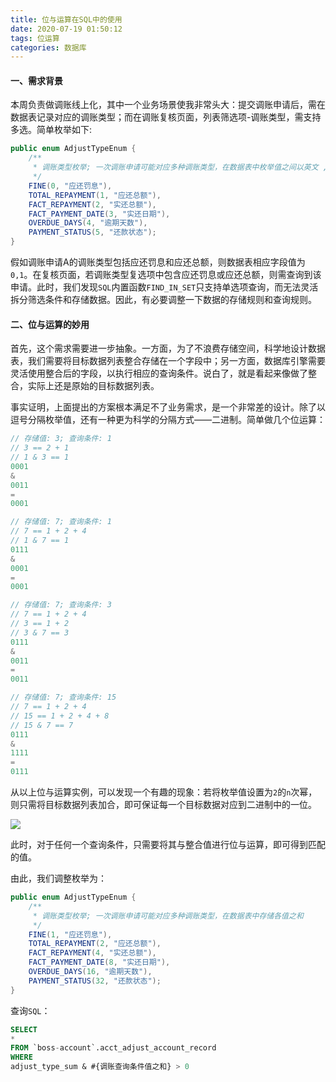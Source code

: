```yaml
---
title: 位与运算在SQL中的使用
date: 2020-07-19 01:50:12
tags: 位运算
categories: 数据库
---
```


#### 一、需求背景

本周负责做调账线上化，其中一个业务场景使我非常头大：提交调账申请后，需在数据表记录对应的调账类型；而在调账复核页面，列表筛选项-调账类型，需支持多选。简单枚举如下:

```java
public enum AdjustTypeEnum {
    /**
     * 调账类型枚举; 一次调账申请可能对应多种调账类型，在数据表中枚举值之间以英文 , 分隔
     */
    FINE(0, "应还罚息"),
    TOTAL_REPAYMENT(1, "应还总额"),
    FACT_REPAYMENT(2, "实还总额"),
    FACT_PAYMENT_DATE(3, "实还日期"),
    OVERDUE_DAYS(4, "逾期天数"),
    PAYMENT_STATUS(5, "还款状态");
}
```

假如调账申请A的调账类型包括应还罚息和应还总额，则数据表相应字段值为`0,1`。在复核页面，若调账类型复选项中包含应还罚息或应还总额，则需查询到该申请。此时，我们发现`SQL`内置函数`FIND_IN_SET`只支持单选项查询，而无法灵活拆分筛选条件和存储数据。因此，有必要调整一下数据的存储规则和查询规则。

#### 二、位与运算的妙用

首先，这个需求需要进一步抽象。一方面，为了不浪费存储空间，科学地设计数据表，我们需要将目标数据列表整合存储在一个字段中；另一方面，数据库引擎需要灵活使用整合后的字段，以执行相应的查询条件。说白了，就是看起来像做了整合，实际上还是原始的目标数据列表。

事实证明，上面提出的方案根本满足不了业务需求，是一个非常差的设计。除了以逗号分隔枚举值，还有一种更为科学的分隔方式——二进制。简单做几个位运算：

```c
// 存储值: 3; 查询条件: 1
// 3 == 2 + 1
// 1 & 3 == 1
0001
&
0011
=
0001    
```

```c
// 存储值: 7; 查询条件: 1
// 7 == 1 + 2 + 4
// 1 & 7 == 1
0111
&
0001
=
0001
```

```c
// 存储值: 7; 查询条件: 3
// 7 == 1 + 2 + 4
// 3 == 1 + 2
// 3 & 7 == 3
0111
&
0011
=
0011
```

```c
// 存储值: 7; 查询条件: 15
// 7 == 1 + 2 + 4
// 15 == 1 + 2 + 4 + 8
// 15 & 7 == 7
0111
&
1111
=
0111
```

从以上位与运算实例，可以发现一个有趣的现象：若将枚举值设置为`2`的`n`次幂，则只需将目标数据列表加合，即可保证每一个目标数据对应到二进制中的一位。

![](http://www.plantuml.com/plantuml/png/TP9TIyCm58Rl-oj2hsTf-j7fjfGL5q6OcwoPC8QCQjArMBkHLhrG_xinSP14xSKBvpbFtuj3fbrVyFxbkN4SMkzvSQn0n_Whu-3T0UBZHVj4QmuGcA_6ZaJjWR9jLnL79YXdZmTE1-2jfdqbPWyEGCNgVTNBuLxxnzysnGDh17SdfPzwdlSnAM4AHGOoGvcHp5Xcaa9Nwxxujnl-wdR5-hGDpEtLzG8Zg0kXAP0boUQx5RxDDZTuGL2Wkv5LbbqIJOrqDVv3_H5tiunWTAxRYMalx_1gjiP2tEG89hevDCrJPKuoiivH6BZ6sKTbSfRACunAVwppMF7Gvf7YaSr3nMER1uedDeUA3stkAmub_tIchANVB_0B)

此时，对于任何一个查询条件，只需要将其与整合值进行位与运算，即可得到匹配的值。

由此，我们调整枚举为：

```java
public enum AdjustTypeEnum {
    /**
     * 调账类型枚举; 一次调账申请可能对应多种调账类型，在数据表中存储各值之和
     */
    FINE(1, "应还罚息"),
    TOTAL_REPAYMENT(2, "应还总额"),
    FACT_REPAYMENT(4, "实还总额"),
    FACT_PAYMENT_DATE(8, "实还日期"),
    OVERDUE_DAYS(16, "逾期天数"),
    PAYMENT_STATUS(32, "还款状态");
}
```

查询`SQL`：

```sql
SELECT
*
FROM `boss-account`.acct_adjust_account_record
WHERE
adjust_type_sum & #{调账查询条件值之和} > 0
```







